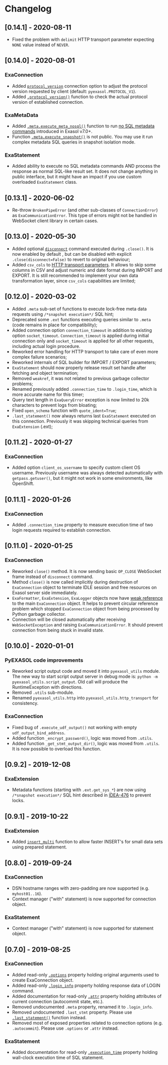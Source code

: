 # Changelog

## [0.14.1] - 2020-08-11

- Fixed the problem with `delimit` HTTP transport parameter expecting `NONE` value instead of `NEVER`.

## [0.14.0] - 2020-08-01

### ExaConnection

- Added [`protocol_version`](/docs/REFERENCE.md#connect) connection option to adjust the protocol version requested by client (default: `pyexasol.PROTOCOL_V1`).
- Added [`.protocol_version()`](/docs/REFERENCE.md#protocol_version) function to check the actual protocol version of established connection.

### ExaMetaData

- Added [`.meta.execute_meta_nosql()`](/docs/REFERENCE.md#execute_meta_nosql) function to run [no SQL metadata commands](https://github.com/exasol/websocket-api/blob/master/docs/WebsocketAPIV2.md#metadata-related-commands) introduced in Exasol v7.0+.
- Function [`.meta.execute_snapshot()`](/docs/REFERENCE.md#execute_snapshot) is not public. You may use it run complex metadata SQL queries in snapshot isolation mode.

### ExaStatement

- Added ability to execute no SQL metadata commands AND process the response as normal SQL-like result set. It does not change anything in public interface, but it might have an impact if you use custom overloaded `ExaStatement` class.

## [0.13.1] - 2020-06-02

- Re-throw `BrokenPipeError` (and other sub-classes of `ConnectionError`) as `ExaCommunicationError`. This type of errors might not be handled in WebSocket client library in certain cases.

## [0.13.0] - 2020-05-30

- Added optional [`disconnect`](https://github.com/exasol/websocket-api/blob/master/WebsocketAPI.md#disconnect-closes-a-connection-to-exasol) command executed during `.close()`. It is now enabled by default , but can be disabled with explicit `.close(disconnect=False)` to revert to original behaviour;
- Added `csv_cols` to [HTTP transport parameters](/docs/HTTP_TRANSPORT.md#parameters). It allows to skip some columns in CSV and adjust numeric and date format during IMPORT and EXPORT. It is still recommended to implement your own data transformation layer, since `csv_cols` capabilities are limited;

## [0.12.0] - 2020-03-02

- Added `.meta` sub-set of functions to execute lock-free meta data requests using `/*snapshot execution*/` SQL hint;
- Deprecated some `.ext` functions executing queries similar to `.meta` (code remains in place for compatibility);
- Added connection option `connection_timeout` in addition to existing option `socket_timeout`. `Connection_timeout` is applied during initial connection only and `socket_timeout` is applied for all other requests, including actual login procedure.
- Reworked error handling for HTTP transport to take care of even more complex failure scenarios;
- Reworked internals of SQL builder for IMPORT / EXPORT parameters;
- `ExaStatement` should now properly release result set handle after fetching and object termination;
- Removed `weakref`, it was not related to previous garbage collector problems;
- Renamed previously added `.connection_time` to `.login_time`, which is more accurate name for this timer;
- Query text length in `ExaQueryError` exception is now limited to 20k characters to prevent logs from bloating;
- Fixed `open_schema` function with `quote_ident=True`;
- `.last_statement()` now always returns last `ExaStatement` executed on this connection. Previously it was skipping technical queries from `ExaExtension` (.ext);

## [0.11.2] - 2020-01-27

### ExaConnection

- Added option `client_os_username` to specify custom client OS username. Previously username was always detected automatically with `getpass.getuser()`, but it might not work in some environments, like OpenShift.

## [0.11.1] - 2020-01-26

### ExaConnection

- Added `.connection_time` property to measure execution time of two login requests required to establish connection.

## [0.11.0] - 2020-01-25

### ExaConnection

- Reworked `close()` method. It is now sending basic `OP_CLOSE` WebSocket frame instead of `disconnect` command.
- Method `close()` is now called implicitly during destruction of `ExaConnection` object to terminate IDLE session and free resources on Exasol server side immediately.
- `ExaFormatter`, `ExaExtension`, `ExaLogger` objects now have [weak reference](https://docs.python.org/3/library/weakref.html) to the main `ExaConnection` object. It helps to prevent circular reference problem which stopped `ExaConnection` object from being processed by Python garbage collector.
- Connection will be closed automatically after receiving `WebSocketException` and raising `ExaCommunicationError`. It should prevent connection from being stuck in invalid state.

## [0.10.0] - 2020-01-01

### PyEXASOL code improvements

- Reworked script output code and moved it into `pyexasol_utils` module. The new way to start script output server in debug mode is: `python -m pyexasol_utils.script_output`. Old call will produce the RuntimeException with directions.
- Removed `.utils` sub-module.
- Renamed `pyexasol_utils.http` into `pyexasol_utils.http_transport` for consistency.

### ExaConnection

- Fixed bug of `.execute_udf_output()` not working with empty `udf_output_bind_address`.
- Added function `_encrypt_password()`, logic was moved from `.utils`.
- Added function `_get_stmt_output_dir()`, logic was moved from `.utils`. It is now possible to overload this function.

## [0.9.2] - 2019-12-08

### ExaExtension

- Metadata functions (starting with `.ext.get_sys_*`) are now using `/*snapshot execution*/` SQL hint described in [IDEA-476](https://www.exasol.com/support/browse/IDEA-476) to prevent locks.

## [0.9.1] - 2019-10-22

### ExaExtension

- Added [`insert_multi`](/docs/REFERENCE.md#insert_multi) function to allow faster INSERT's for small data sets using prepared statement.

## [0.8.0] - 2019-09-24

### ExaConnection

- DSN hostname ranges with zero-padding are now supported (e.g. `myhost01..16`).
- Context manager ("with" statement) is now supported for connection object.

### ExaStatement

- Context manager ("with" statement) is now supported for statement object.

## [0.7.0] - 2019-08-25

### ExaConnection

- Added read-only [`.options`](/docs/REFERENCE.md#options) property holding original arguments used to create ExaConnection object.
- Added read-only [`.login_info`](/docs/REFERENCE.md#login_info) property holding response data of LOGIN command.
- Added documentation for read-only [`.attr`](/docs/REFERENCE.md#attr) property holding attributes of current connection (autocommit state, etc.).
- Removed undocumented `.meta` property, renamed it to `.login_info`.
- Removed undocumented `.last_stmt` property. Please use [`.last_statement()`](/docs/REFERENCE.md#last_statement) function instead.
- Removed most of exposed properties related to connection options (e.g. `.autocommit`). Please use `.options` or `.attr` instead.

### ExaStatement

- Added documentation for read-only [`.execution_time`](/docs/REFERENCE.md#execution_time) property holding wall-clock execution time of SQL statement.
